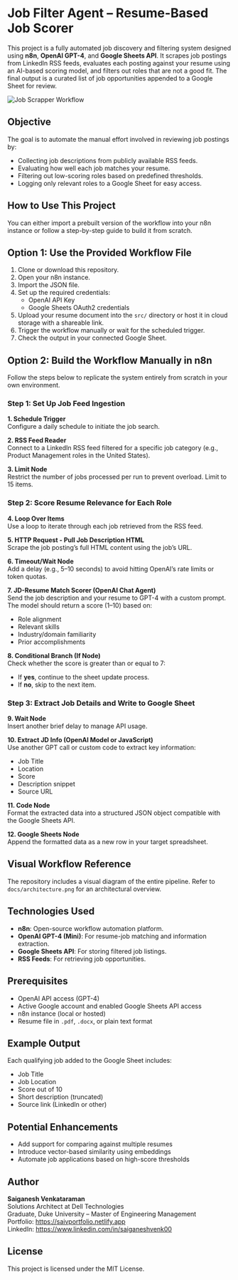 
# Job Filter Agent – Resume-Based Job Scorer

This project is a fully automated job discovery and filtering system designed using **n8n**, **OpenAI GPT-4**, and **Google Sheets API**. It scrapes job postings from LinkedIn RSS feeds, evaluates each posting against your resume using an AI-based scoring model, and filters out roles that are not a good fit. The final output is a curated list of job opportunities appended to a Google Sheet for review.

![Job Scrapper Workflow](https://github.com/user-attachments/assets/3cb41c9a-7471-4790-8e01-b78ae38ee058)

## Objective

The goal is to automate the manual effort involved in reviewing job postings by:

- Collecting job descriptions from publicly available RSS feeds.
- Evaluating how well each job matches your resume.
- Filtering out low-scoring roles based on predefined thresholds.
- Logging only relevant roles to a Google Sheet for easy access.

## How to Use This Project

You can either import a prebuilt version of the workflow into your n8n instance or follow a step-by-step guide to build it from scratch.

## Option 1: Use the Provided Workflow File

1. Clone or download this repository.
2. Open your n8n instance.
3. Import the JSON file.
4. Set up the required credentials:
   - OpenAI API Key
   - Google Sheets OAuth2 credentials
5. Upload your resume document into the `src/` directory or host it in cloud storage with a shareable link.
6. Trigger the workflow manually or wait for the scheduled trigger.
7. Check the output in your connected Google Sheet.

## Option 2: Build the Workflow Manually in n8n

Follow the steps below to replicate the system entirely from scratch in your own environment.

### Step 1: Set Up Job Feed Ingestion

**1. Schedule Trigger**  
Configure a daily schedule to initiate the job search.

**2. RSS Feed Reader**  
Connect to a LinkedIn RSS feed filtered for a specific job category (e.g., Product Management roles in the United States).

**3. Limit Node**  
Restrict the number of jobs processed per run to prevent overload. Limit to 15 items.

### Step 2: Score Resume Relevance for Each Role

**4. Loop Over Items**  
Use a loop to iterate through each job retrieved from the RSS feed.

**5. HTTP Request - Pull Job Description HTML**  
Scrape the job posting’s full HTML content using the job’s URL.

**6. Timeout/Wait Node**  
Add a delay (e.g., 5–10 seconds) to avoid hitting OpenAI’s rate limits or token quotas.

**7. JD-Resume Match Scorer (OpenAI Chat Agent)**  
Send the job description and your resume to GPT-4 with a custom prompt. The model should return a score (1–10) based on:

- Role alignment
- Relevant skills
- Industry/domain familiarity
- Prior accomplishments

**8. Conditional Branch (If Node)**  
Check whether the score is greater than or equal to 7:
- If **yes**, continue to the sheet update process.
- If **no**, skip to the next item.

### Step 3: Extract Job Details and Write to Google Sheet

**9. Wait Node**  
Insert another brief delay to manage API usage.

**10. Extract JD Info (OpenAI Model or JavaScript)**  
Use another GPT call or custom code to extract key information:
- Job Title
- Location
- Score
- Description snippet
- Source URL

**11. Code Node**  
Format the extracted data into a structured JSON object compatible with the Google Sheets API.

**12. Google Sheets Node**  
Append the formatted data as a new row in your target spreadsheet.

## Visual Workflow Reference

The repository includes a visual diagram of the entire pipeline. Refer to `docs/architecture.png` for an architectural overview.

## Technologies Used

- **n8n**: Open-source workflow automation platform.
- **OpenAI GPT-4 (Mini)**: For resume-job matching and information extraction.
- **Google Sheets API**: For storing filtered job listings.
- **RSS Feeds**: For retrieving job opportunities.

## Prerequisites

- OpenAI API access (GPT-4)
- Active Google account and enabled Google Sheets API access
- n8n instance (local or hosted)
- Resume file in `.pdf`, `.docx`, or plain text format

## Example Output

Each qualifying job added to the Google Sheet includes:

- Job Title  
- Job Location  
- Score out of 10  
- Short description (truncated)  
- Source link (LinkedIn or other)

## Potential Enhancements

- Add support for comparing against multiple resumes
- Introduce vector-based similarity using embeddings
- Automate job applications based on high-score thresholds

## Author

**Saiganesh Venkataraman**  
Solutions Architect at Dell Technologies  
Graduate, Duke University – Master of Engineering Management  
Portfolio: https://saivportfolio.netlify.app  
LinkedIn: https://www.linkedin.com/in/saiganeshvenk00

## License

This project is licensed under the MIT License.

